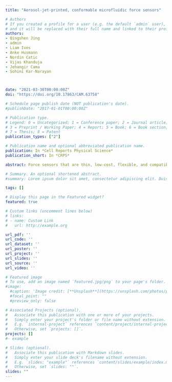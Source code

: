 ```yaml
---
title: "Aerosol-jet-printed, conformable microfluidic force sensors"

# Authors
# If you created a profile for a user (e.g. the default `admin` user), write the username (folder name) here 
# and it will be replaced with their full name and linked to their profile.
authors:
- Qingshen Jing
- admin
- Liam Ives
- Anke Husmann
- Nordin Catic
- Vijas Khanduja
- Jehangir Cama
- Sohini Kar-Narayan



date: "2021-03-30T00:00:00Z"
doi: "https://doi.org/10.17863/CAM.63758"

# Schedule page publish date (NOT publication's date).
#publishDate: "2017-01-01T00:00:00Z"

# Publication type.
# Legend: 0 = Uncategorized; 1 = Conference paper; 2 = Journal article;
# 3 = Preprint / Working Paper; 4 = Report; 5 = Book; 6 = Book section;
# 7 = Thesis; 8 = Patent
publication_types: ["2"]

# Publication name and optional abbreviated publication name.
publication: In *Cell Reports Physical Science*
publication_short: In *CRPS*

abstract: Force sensors that are thin, low-cost, flexible, and compatible with commercial microelectronic chips are of great interest for use in biomedical sensing, precision surgery, and robotics. By leveraging a combination of microfluidics and capacitive sensing, we develop a thin, flexible force sensor that is conformable and robust. The sensor consists of a partially filled microfluidic channel made from a deformable material, with the channel overlaying a series of interdigitated electrodes coated with a thin, insulating polymer layer. When a force is applied to the microfluidic channel reservoir, the fluid is displaced along the channel over the electrodes, thus inducing a capacitance change proportional to the applied force. The microfluidic molds themselves are made of low-cost sacrificial materials deposited via aerosol-jet printing, which is also used to print the electrode layer. We envisage a large range of industrial and biomedical applications for this force sensor.

# Summary. An optional shortened abstract.
#summary: Lorem ipsum dolor sit amet, consectetur adipiscing elit. Duis posuere tellus ac convallis placerat. Proin tincidunt magna sed ex sollicitudin condimentum.

tags: []

# Display this page in the Featured widget?
featured: true

# Custom links (uncomment lines below)
# links:
# - name: Custom Link
#   url: http://example.org

url_pdf: ''
url_code: ''
url_dataset: ''
url_poster: ''
url_project: ''
url_slides: ''
url_source: ''
url_video: ''

# Featured image
# To use, add an image named `featured.jpg/png` to your page's folder. 
#image:
  #caption: 'Image credit: [**Unsplash**](https://unsplash.com/photos/pLCdAaMFLTE)'
  #focal_point: ""
  #preview_only: false

# Associated Projects (optional).
#   Associate this publication with one or more of your projects.
#   Simply enter your project's folder or file name without extension.
#   E.g. `internal-project` references `content/project/internal-project/index.md`.
#   Otherwise, set `projects: []`.
projects: []
#- example

# Slides (optional).
#   Associate this publication with Markdown slides.
#   Simply enter your slide deck's filename without extension.
#   E.g. `slides: "example"` references `content/slides/example/index.md`.
#   Otherwise, set `slides: ""`.
slides: ""
---
```

